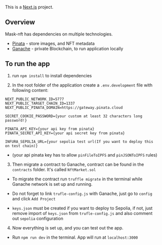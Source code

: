 This is a [Next.js](https://nextjs.org/) project.

## Overview

Mask-nft has dependencies on multiple technologies.

* [Pinata](https://app.pinata.cloud/) - store images, and NFT metadata
* [Ganache](https://trufflesuite.com/ganache/) - private Blockchain, to run application locally

## To run the app

1. run `npm install` to install dependencies

2. In the root folder of the application create a `.env.development` file with following content:

```
NEXT_PUBLIC_NETWORK_ID=5777
NEXT_PUBLIC_TARGET_CHAIN_ID=1337
NEXT_PUBLIC_PINATA_DOMAIN=https://gateway.pinata.cloud

SECRET_COOKIE_PASSWORD={your custom at least 32 characters long password!}

PINATA_API_KEY={your api key from pinata}
PINATA_SECRET_API_KEY={your api secret key from pinata}

INFURA_SEPOLIA_URL={your sepolia test url(If you want to deploy this on test chain)}
```

* (your api pinata key has to allow `pinFileToIPFS` and `pinJSONToIPFS` rules)

3. Then migrate a contract to Ganache, contract can be found in the `contracts` folder. It's called `NftMarket.sol`

* To migrate the contract run `truffle migrate` in the terminal while Ganache network is set up and running.

* Do not forget to link `trufle-config.js` with Ganache, just go to `config` and click `Add Project`

* `keys.json` must be created if you want to deploy to Sepolia, if not, just remove import of `keys.json`
  from `trufle-config.js` and also comment out `sepolia` configuration

4. Now everything is set up, and you can test out the app.

* Run `npm run dev` in the terminal. App will run at `localhost:3000`
